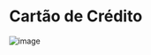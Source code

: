 # Cartão de Crédito 
![image](https://user-images.githubusercontent.com/91105011/221339245-5d6a39a5-2bd5-44ff-94cd-774e8362330a.png)



